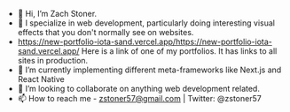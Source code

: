 - 👋 Hi, I’m Zach Stoner.
- 👀 I specialize in web development, particularly doing interesting visual effects that you don't normally see on websites.
- https://new-portfolio-iota-sand.vercel.app/https://new-portfolio-iota-sand.vercel.app/ Here is a link of one of my portfolios. It has links to all sites in production.
- 🌱 I’m currently implementing different meta-frameworks like Next.js and React Native
- 💞️ I’m looking to collaborate on anything web development related.
- 📫 How to reach me - zstoner57@gmail.com | Twitter: @zstoner57


